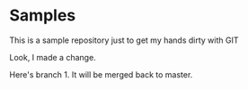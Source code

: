 # Samples
This is a sample repository just to get my hands dirty with GIT

Look, I made a change.

Here's branch 1. It will be merged back to master.